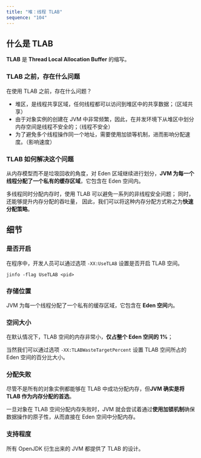 ```yaml
---
title: "堆：线程 TLAB"
sequence: "104"
---
```


## 什么是 TLAB

**TLAB** 是 **Thread Local Allocation Buffer** 的缩写。

### TLAB 之前，存在什么问题

在使用 TLAB 之前，存在什么问题？

- 堆区，是线程共享区域，任何线程都可以访问到堆区中的共享数据；（区域共享）
- 由于对象实例的创建在 JVM 中非常频繁，因此，在并发环境下从堆区中划分内存空间是线程不安全的；（线程不安全）
- 为了避免多个线程操作同一个地址，需要使用加锁等机制，进而影响分配速度。（影响速度）

### TLAB 如何解决这个问题

从内存模型而不是垃圾回收的角度，对 Eden 区域继续进行划分，**JVM 为每一个线程分配了一个私有的缓存区域**，它包含在 Eden 空间内。

多线程同时分配内存时，使用 TLAB 可以避免一系列的非线程安全问题；
同时，还能够提升内存分配的吞吐量，
因此，我们可以将这种内存分配方式称之为**快速分配策略**。

## 细节

### 是否开启

在程序中，开发人员可以通过选项 `-XX:UseTLAB` 设置是否开启 TLAB 空间。

```text
jinfo -flag UseTLAB <pid>
```

### 存储位置

JVM 为每一个线程分配了一个私有的缓存区域，它包含在 **Eden 空间**内。

### 空间大小

在默认情况下，TLAB 空间的内存非常小，**仅占整个 Eden 空间的 1%**；

当然我们可以通过选项 `-XX:TLABWasteTargetPercent` 设置 TLAB 空间所占的 Eden 空间的百分比大小。

### 分配失败

尽管不是所有的对象实例都能够在 TLAB 中成功分配内存，但**JVM 确实是将 TLAB 作为内存分配的首选**。

一旦对象在 TLAB 空间分配内存失败时，JVM 就会尝试着通过**使用加锁机制**确保数据操作的原子性，从而直接在 Eden 空间中分配内存。

### 支持程度

所有 OpenJDK 衍生出来的 JVM 都提供了 TLAB 的设计。
